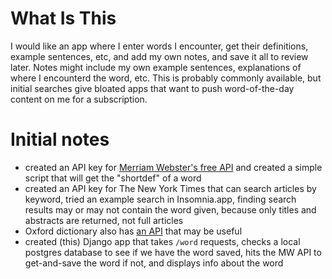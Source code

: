 # What Is This
I would like an app where I enter words I encounter, get their definitions, example sentences, etc, and add my own notes, and save it all to review later. Notes might include my own example sentences, explanations of where I encounterd the word, etc. This is probably commonly available, but initial searches give bloated apps that want to push word-of-the-day content on me for a subscription.

# Initial notes
* created an API key for [Merriam Webster's free API](https://www.dictionaryapi.com/) and created a simple script that will get the "shortdef" of a word
* created an API key for The New York Times that can search articles by keyword, tried an example search in Insomnia.app, finding search results may or may not contain the word given, because only titles and abstracts are returned, not full articles
* Oxford dictionary also has [an API](https://developer.oxforddictionaries.com/signup?plan_ids[]=2357355970463) that may be useful
* created (this) Django app that takes `/word` requests, checks a local postgres database to see if we have the word saved, hits the MW API to get-and-save the word if not, and displays info about the word